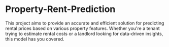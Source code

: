 # Property-Rent-Prediction
This project aims to provide an accurate and efficient solution for predicting rental prices based on various property features. Whether you're a tenant trying to estimate rental costs or a landlord looking for data-driven insights, this model has you covered.
